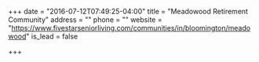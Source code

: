 +++
date = "2016-07-12T07:49:25-04:00"
title = "Meadowood Retirement Community"
address = ""
phone = ""
website = "https://www.fivestarseniorliving.com/communities/in/bloomington/meadowood"
is_lead = false

+++
